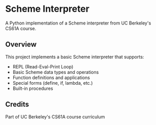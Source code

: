# Scheme Interpreter
A Python implementation of a Scheme interpreter from UC Berkeley's CS61A course.

## Overview
This project implements a basic Scheme interpreter that supports:

- REPL (Read-Eval-Print Loop)
- Basic Scheme data types and operations
- Function definitions and applications
- Special forms (define, if, lambda, etc.)
- Built-in procedures

## Credits
Part of UC Berkeley's CS61A course curriculum
